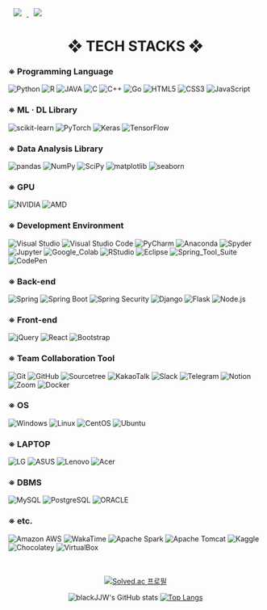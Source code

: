 <div align=left>

  <a href="mailto:jjinwoo92@gmail.com">
    <img 
        src="https://img.shields.io/badge/Gmail-d14836?style=for-the-badge&logo=Gmail&logoColor=white&link=mailto:jjinwoo92@gmail.com"
        style="height : auto; margin-left : 10px; margin-right : 10px;"/>
</a>
<a href="https://blackjjw.github.io/">
    <img 
        src="https://img.shields.io/badge/blog-181717.svg?&style=for-the-badge&logo=GitHub&logoColor=white"
        style="height : auto; margin-left : 10px; margin-right : 10px;"/>
</a>
  
</div>

<div align=center><h1>❖ TECH STACKS ❖</h1></div>

<div align=left>
  <h3>※ Programming Language </h3>
  <img alt="Python" src ="https://img.shields.io/badge/Python-3776AB.svg?&style=for-the-badge&logo=Python&logoColor=white"/>
  <img alt="R" src ="https://img.shields.io/badge/R-276DC3.svg?&style=for-the-badge&logo=R&logoColor=white"/>
  <img alt="JAVA" src ="https://img.shields.io/badge/JAVA-FF160B.svg?&style=for-the-badge&logo=JAVA&logoColor=white"/>
  <img alt="C" src ="https://img.shields.io/badge/c-A8B9CC.svg?&style=for-the-badge&logo=c&logoColor=black"/>
  <img alt="C++" src ="https://img.shields.io/badge/-c++-00599C.svg?&style=for-the-badge&logo=cplusplus&logoColor=white"/>
  <img alt="Go" src ="https://img.shields.io/badge/Go-00ADD8.svg?&style=for-the-badge&logo=Go&logoColor=white"/>
  <img alt="HTML5" src ="https://img.shields.io/badge/HTML5-E34F26.svg?&style=for-the-badge&logo=HTML5&logoColor=white"/>
  <img alt="CSS3" src ="https://img.shields.io/badge/CSS3-1572B6.svg?&style=for-the-badge&logo=CSS3&logoColor=white"/>
  <img alt="JavaScript" src ="https://img.shields.io/badge/JavaScript-F7DF1E.svg?&style=for-the-badge&logo=JavaScript&logoColor=black"/>
  <br>
  
  <h3>※ ML · DL Library </h3>
  <img alt="scikit-learn" src ="https://img.shields.io/badge/scikit_learn-F7931E.svg?&style=for-the-badge&logo=scikit-learn&logoColor=white"/>
  <img alt="PyTorch" src ="https://img.shields.io/badge/PyTorch-EE4C2C.svg?&style=for-the-badge&logo=PyTorch&logoColor=white"/>
  <img alt="Keras" src ="https://img.shields.io/badge/Keras-D00000.svg?&style=for-the-badge&logo=Keras&logoColor=white"/>
  <img alt="TensorFlow" src ="https://img.shields.io/badge/TensorFlow-FF6F00.svg?&style=for-the-badge&logo=TensorFlow&logoColor=white"/>
  <br>
  
  <h3>※ Data Analysis Library </h3>
  <img alt="pandas" src ="https://img.shields.io/badge/pandas-150458.svg?&style=for-the-badge&logo=pandas&logoColor=white"/>
  <img alt="NumPy" src ="https://img.shields.io/badge/NumPy-013243.svg?&style=for-the-badge&logo=NumPy&logoColor=white"/>
  <img alt="SciPy" src ="https://img.shields.io/badge/SciPy-8CAAE6.svg?&style=for-the-badge&logo=SciPy&logoColor=white"/>
  <img alt="matplotlib" src ="https://img.shields.io/badge/matplotlib-1572B6.svg?&style=for-the-badge&logo=matplotlib&logoColor=white"/>
  <img alt="seaborn" src ="https://img.shields.io/badge/seaborn-0769AD.svg?&style=for-the-badge&logo=seaborn&logoColor=white"/>
  <br>
  
  <h3>※ GPU </h3>
  <img alt="NVIDIA" src="https://img.shields.io/badge/NVIDIA-76B900.svg?&style=for-the-badge&logo=NVIDIA&logoColor=white"/>
  <img alt="AMD" src="https://img.shields.io/badge/AMD-ED1C24.svg?&style=for-the-badge&logo=AMD&logoColor=white"/>
  <br>
  
  <h3>※ Development Environment </h3>
  <img alt="Visual Studio" src="https://img.shields.io/badge/Visual%20Studio-5C2D91.svg?&style=for-the-badge&logo=Visual%20Studio&logoColor=white"/>
  <img alt="Visual Studio Code" src="https://img.shields.io/badge/VScode-007ACC.svg?&style=for-the-badge&logo=Visual%20Studio%20Code&logoColor=white"/>
  <img alt="PyCharm" src="https://img.shields.io/badge/PyCharm-000000.svg?&style=for-the-badge&logo=PyCharm&logoColor=white"/>
  <img alt="Anaconda" src="https://img.shields.io/badge/Anaconda-44A833.svg?&style=for-the-badge&logo=Anaconda&logoColor=white"/>
  <img alt="Spyder" src="https://img.shields.io/badge/Spyder-FF0000.svg?&style=for-the-badge&logo=Spyder%20IDE&logoColor=white"/>
  <img alt="Jupyter" src="https://img.shields.io/badge/Jupyter-F37626.svg?&style=for-the-badge&logo=Jupyter&logoColor=white"/>
  <img alt="Google_Colab" src="https://img.shields.io/badge/Colab-F9AB00.svg?&style=for-the-badge&logo=Google%20Colab&logoColor=white"/>
  <img alt="RStudio" src="https://img.shields.io/badge/RStudio-75AADB.svg?&style=for-the-badge&logo=RStudio&logoColor=white"/>
  <img alt="Eclipse" src="https://img.shields.io/badge/Eclipse-2C2255.svg?&style=for-the-badge&logo=Eclipse%20IDE&logoColor=white"/>
  <img alt="Spring_Tool_Suite" src="https://img.shields.io/badge/Spring_Tool_Suite-6DB33F.svg?&style=for-the-badge&logo=Spring&logoColor=white"/>
  <img alt="CodePen" src="https://img.shields.io/badge/CodePen-000000.svg?&style=for-the-badge&logo=CodePen&logoColor=white"/>
  <br>
  
  <h3>※ Back-end </h3>
  <img alt="Spring" src="https://img.shields.io/badge/Spring-6DB33F.svg?&style=for-the-badge&logo=Spring&logoColor=white"/>
  <img alt="Spring Boot" src="https://img.shields.io/badge/Spring%20Boot-6DB33F.svg?&style=for-the-badge&logo=Spring%20Boot&logoColor=white"/>
  <img alt="Spring Security" src="https://img.shields.io/badge/Spring%20Security-6DB33F.svg?&style=for-the-badge&logo=Spring%20Security&logoColor=white"/>
  <img alt="Django" src="https://img.shields.io/badge/Django-092E20.svg?&style=for-the-badge&logo=Django&logoColor=white"/>
  <img alt="Flask" src="https://img.shields.io/badge/Flask-000000.svg?&style=for-the-badge&logo=Flask&logoColor=white"/>
  <img alt="Node.js" src="https://img.shields.io/badge/Node.js-339933.svg?&style=for-the-badge&logo=Node.js&logoColor=white"/>
  <br>
  
  <h3>※ Front-end </h3>
  <img alt="jQuery" src ="https://img.shields.io/badge/jQuery-0769AD.svg?&style=for-the-badge&logo=jQuery&logoColor=white"/>
  <img alt="React" src ="https://img.shields.io/badge/React-61DAFB.svg?&style=for-the-badge&logo=React&logoColor=black"/>
  <img alt="Bootstrap" src ="https://img.shields.io/badge/Bootstrap-7952B3.svg?&style=for-the-badge&logo=Bootstrap&logoColor=white"/>
  <br>
  
  <h3>※ Team Collaboration Tool </h3>
  <img alt="Git" src="https://img.shields.io/badge/Git-F05032.svg?&style=for-the-badge&logo=Git&logoColor=white"/>
  <img alt="GitHub" src="https://img.shields.io/badge/GitHub-181717.svg?&style=for-the-badge&logo=GitHub&logoColor=white"/>
  <img alt="Sourcetree" src="https://img.shields.io/badge/Sourcetree-0052CC.svg?&style=for-the-badge&logo=Sourcetree&logoColor=white"/>
  <img alt="KakaoTalk" src="https://img.shields.io/badge/KakaoTalk-FFCD00.svg?&style=for-the-badge&logo=KakaoTalk&logoColor=black"/>
  <img alt="Slack" src="https://img.shields.io/badge/Slack-4A154B.svg?&style=for-the-badge&logo=Slack&logoColor=white"/>
  <img alt="Telegram" src="https://img.shields.io/badge/Telegram-26A5E4.svg?&style=for-the-badge&logo=Telegram&logoColor=white"/>
  <img alt="Notion" src="https://img.shields.io/badge/Notion-000000.svg?&style=for-the-badge&logo=Notion&logoColor=white"/>
  <img alt="Zoom" src="https://img.shields.io/badge/Zoom-2D8CFF.svg?&style=for-the-badge&logo=Zoom&logoColor=white"/>
  <img alt="Docker" src="https://img.shields.io/badge/Docker-2496ED.svg?&style=for-the-badge&logo=Docker&logoColor=white"/>
  <br>
  
  <h3>※ OS </h3>
  <img alt="Windows" src="https://img.shields.io/badge/Windows-0078D6.svg?&style=for-the-badge&logo=Windows&logoColor=white"/>
  <img alt="Linux" src="https://img.shields.io/badge/Linux-FCC624.svg?&style=for-the-badge&logo=Linux&logoColor=black"/>
  <img alt="CentOS" src="https://img.shields.io/badge/CentOS-262577.svg?&style=for-the-badge&logo=CentOS&logoColor=white"/> 
  <img alt="Ubuntu" src="https://img.shields.io/badge/Ubuntu-E95420.svg?&style=for-the-badge&logo=Ubuntu&logoColor=white"/> 
  <br>
  
  <h3>※ LAPTOP </h3>
  <img alt="LG" src="https://img.shields.io/badge/LG-A50034.svg?&style=for-the-badge&logo=LG&logoColor=white"/>
  <img alt="ASUS" src="https://img.shields.io/badge/ASUS-000000.svg?&style=for-the-badge&logo=ASUS&logoColor=white"/>
  <img alt="Lenovo" src="https://img.shields.io/badge/Lenovo-E2231A.svg?&style=for-the-badge&logo=Lenovo&logoColor=white"/>
  <img alt="Acer" src="https://img.shields.io/badge/Acer-83B81A.svg?&style=for-the-badge&logo=Acer&logoColor=white"/>
  <br>
  
  <h3>※ DBMS </h3>
  <img alt="MySQL" src="https://img.shields.io/badge/MySQL-4479A1.svg?&style=for-the-badge&logo=MySQL&logoColor=white"/>
  <img alt="PostgreSQL" src="https://img.shields.io/badge/PostgreSQL-4169E1.svg?&style=for-the-badge&logo=PostgreSQL&logoColor=white"/>
  <img alt="ORACLE" src="https://img.shields.io/badge/ORACLE-F80000.svg?&style=for-the-badge&logo=ORACLE&logoColor=white"/>
  <br>
  
  <h3>※ etc. </h3>
  <img alt="Amazon AWS" src="https://img.shields.io/badge/AWS-232F3E.svg?&style=for-the-badge&logo=Amazon%20AWS&logoColor=white"/>
  <img alt="WakaTime" src="https://img.shields.io/badge/WakaTime-000000.svg?&style=for-the-badge&logo=WakaTime&logoColor=white"/>
  <img alt="Apache Spark" src="https://img.shields.io/badge/Apache%20Spark-E25A1C.svg?&style=for-the-badge&logo=Apache%20Spark&logoColor=white"/>
  <img alt="Apache Tomcat" src="https://img.shields.io/badge/Apache%20Tomcat-F8DC75.svg?&style=for-the-badge&logo=Apache%20Tomcat&logoColor=black"/>
  <img alt="Kaggle" src="https://img.shields.io/badge/Kaggle-20BEFF.svg?&style=for-the-badge&logo=Kaggle&logoColor=white"/>
  <img alt="Chocolatey" src="https://img.shields.io/badge/Chocolatey-80B5E3.svg?&style=for-the-badge&logo=Chocolatey&logoColor=white"/>
  <img alt="VirtualBox" src="https://img.shields.io/badge/VirtualBox-183A61.svg?&style=for-the-badge&logo=VirtualBox&logoColor=white"/> 
  <br>
  <br><br>
</div>

<div align=center>
  
  [![Solved.ac 프로필](http://mazassumnida.wtf/api/v2/generate_badge?boj=blackjjw)](https://solved.ac/blackjjw)
  
  ![blackJJW's GitHub stats](https://github-readme-stats.vercel.app/api?username=blackJJW&show_icons=true&theme=dark)
  [![Top Langs](https://github-readme-stats.vercel.app/api/top-langs/?username=blackJJW&layout=compact&show_icons=true&theme=dark&langs_count=10)](https://github.com/anuraghazra/github-readme-stats)
  
  <!-- [![blackJJW's wakatime stats](https://github-readme-stats.vercel.app/api/wakatime?username=blackJJW&theme=dark)](https://github.com/anuraghazra/github-readme-stats) -->
</div>
